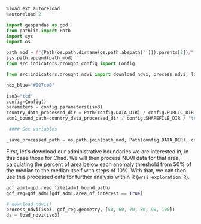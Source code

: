 ```python
%load_ext autoreload
%autoreload 2

import geopandas as gpd
from pathlib import Path
import sys
import os

path_mod = f"{Path(os.path.dirname(os.path.abspath(''))).parents[2]}/"
sys.path.append(path_mod)
from src.indicators.drought.config import Config

from src.indicators.drought.ndvi import download_ndvi, process_ndvi, load_ndvi

hdx_blue="#007ce0"

iso3="tcd"
config=Config()
parameters = config.parameters(iso3)
country_data_processed_dir = Path(config.DATA_DIR) / config.PUBLIC_DIR / config.PROCESSED_DIR / iso3
adm1_bound_path=country_data_processed_dir / config.SHAPEFILE_DIR / "tcd_adm2_area_of_interest.gpkg"

 #### Set variables

_save_processed_path = os.path.join(path_mod, Path(config.DATA_DIR), config.PUBLIC_DIR, config.PROCESSED_DIR, iso3, "wrsi")
```

First, let's download our administrative boundaries we are interested in, in this case those for Chad. We will then process NDVI data for that area, calculating the percent of area below each anomaly threshold from 50% of the median to the median itself with steps of 10%. With that, we can then use this processed data for further analysis within R (`wrsi_exploration.R`).

```python
gdf_adm1=gpd.read_file(adm1_bound_path)
gdf_reg=gdf_adm1[gdf_adm1.area_of_interest == True]

# download_ndvi()
process_ndvi(iso3, gdf_reg.geometry, [50, 60, 70, 80, 90, 100])
da = load_ndvi(iso3)
```

```python

```

